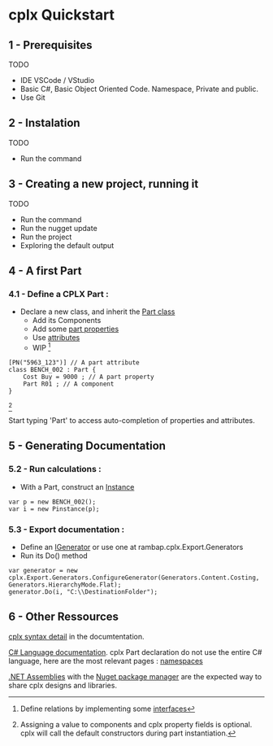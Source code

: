 ﻿# cplx Quickstart

## 1 - Prerequisites

TODO 
- IDE VSCode / VStudio
- Basic C#, Basic Object Oriented Code. Namespace, Private and public.
- Use Git

## 2 - Instalation

TODO
- Run the command

## 3 - Creating a new project, running it

TODO
- Run the command
- Run the nugget update
- Run the project
- Exploring the default output

## 4 - A first Part



### 4.1 - Define a CPLX Part :
- Declare a new class, and inherit the [Part class](../src/rambap.cplx/Core/Part.cs)
    - Add its Components
    - Add some [part properties](../src/rambap.cplx/PartProperties)
    - Use [attributes](../src/rambap.cplx/PartAttributes)
    - WIP [^1]

[^1]: Define relations by implementing some [interfaces](../src/rambap.cplx/PartInterfaces)

``` Csharp
[PN("5963_123")] // A part attribute
class BENCH_002 : Part {
	Cost Buy = 9000 ; // A part property
    Part R01 ; // A component
}
```
[^2]

[^2]:Assigning a value to components and cplx property fields is optional. cplx will call the default constructors during part instantiation.

Start typing 'Part' to access auto-completion of properties and attributes.

## 5 - Generating Documentation

### 5.2 - Run calculations :
- With a Part, construct an [Instance](../src/rambap.cplx/Core/Pinstance)
``` Csharp
var p = new BENCH_002();
var i = new Pinstance(p);
```

### 5.3 - Export documentation :
- Define an [IGenerator](../src/rambap.cplx/Export/IGenerator) or use one at rambap.cplx.Export.Generators
- Run its Do() method

``` Csharp
var generator = new cplx.Export.Generators.ConfigureGenerator(Generators.Content.Costing, Generators.HierarchyMode.Flat);
generator.Do(i, "C:\\DestinationFolder");
```

## 6 - Other Ressources

[cplx syntax detail](..\design\Language_Overview.md) in the documtentation.

[C# Language documentation](https://learn.microsoft.com/en-us/dotnet/csharp/fundamentals/program-structure/). cplx Part declaration do not use the entire C# language, here are the most relevant pages : [namespaces](https://learn.microsoft.com/en-us/dotnet/csharp/fundamentals/program-structure/)

[.NET Assemblies](https://learn.microsoft.com/en-us/dotnet/standard/assembly/) with the [Nuget package manager](https://learn.microsoft.com/en-us/nuget/what-is-nuget) are the expected way to share cplx designs and libraries.